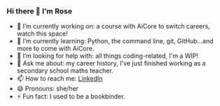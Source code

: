 ### Hi there 👋 I'm Rose

- 🔭 I’m currently working on: a course with AiCore to switch careers, watch this space!
- 🌱 I’m currently learning: Python, the command line, git, GitHub...and more to come with AiCore.
- 🤔 I’m looking for help with: all things coding-related, I'm a WIP!
- 💬 Ask me about: my career history, I've just finished working as a secondary school maths teacher.
- 📫 How to reach me: [LinkedIn](https://www.linkedin.com/in/rosehammond)
- 😄 Pronouns: she/her
- ⚡ Fun fact: I used to be a bookbinder.

